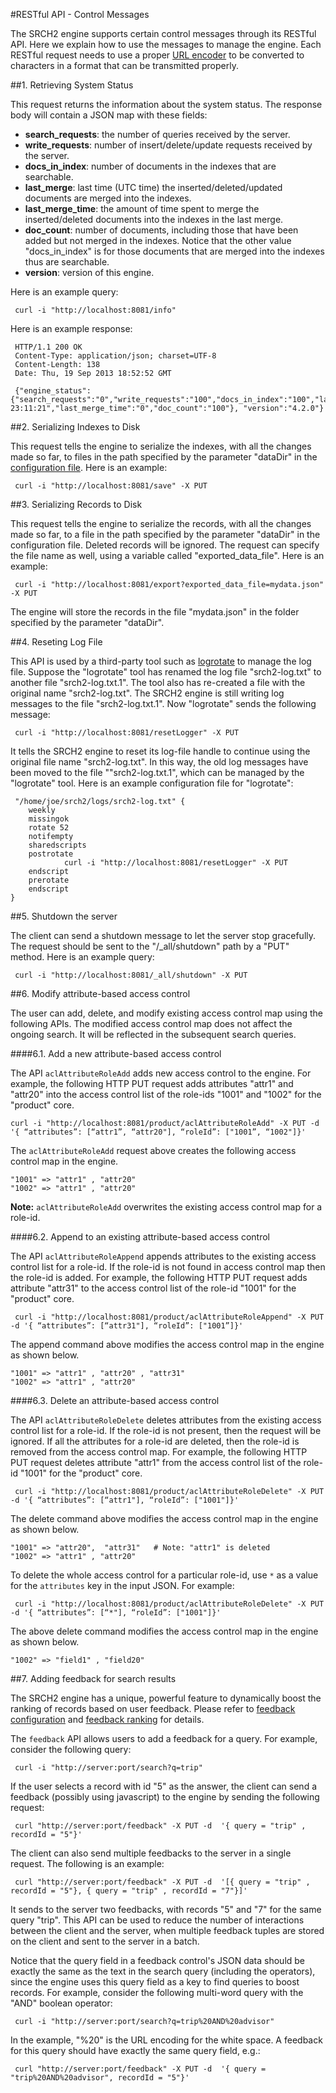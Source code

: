 #RESTful API - Control Messages

The SRCH2 engine supports certain control messages through its RESTful API.  Here we explain how to use the messages
to manage the engine.  Each RESTful request needs to use a proper [URL encoder](http://www.w3schools.com/tags/ref_urlencode.asp) to be converted to characters in a format that can be transmitted properly.

##1. Retrieving System Status

This request returns the information about the system status. The response body will contain a JSON map with these fields:

- <b>search_requests</b>: the number of queries received by the server.
- <b>write_requests</b>: number of insert/delete/update requests received by the server.
- <b>docs_in_index</b>: number of documents in the indexes that are searchable.
- <b>last_merge</b>: last time (UTC time) the inserted/deleted/updated documents are merged into the indexes.
- <b>last_merge_time</b>: the amount of time spent to merge the inserted/deleted documents into the indexes in the last merge.
- <b>doc_count</b>: number of documents, including those that have been added but not merged in the indexes.  Notice that the other value "docs_in_index" is for those documents that are merged into the indexes thus are searchable.
- <b>version</b>: version of this engine.

Here is an example query: 
```
 curl -i "http://localhost:8081/info"
```

Here is an example response:

```
 HTTP/1.1 200 OK
 Content-Type: application/json; charset=UTF-8
 Content-Length: 138
 Date: Thu, 19 Sep 2013 18:52:52 GMT
 
 {"engine_status":{"search_requests":"0","write_requests":"100","docs_in_index":"100","last_merge":"02/10/14 23:11:21","last_merge_time":"0","doc_count":"100"}, "version":"4.2.0"}
```

##2. Serializing Indexes to Disk

This request tells the engine to serialize the indexes, with all the changes made so far, to files in the path specified by the parameter "dataDir" in the [configuration file](../example-demo/srch2-config.xml). Here is an example: 
```
 curl -i "http://localhost:8081/save" -X PUT
```

##3. Serializing Records to Disk

This request tells the engine to serialize the records, with all the changes made so far, to a file in the path specified by the parameter "dataDir" in the configuration file. Deleted records will be ignored. The request can specify the file name as well, using a variable called "exported_data_file". Here is an example: 

```
 curl -i "http://localhost:8081/export?exported_data_file=mydata.json" -X PUT
```

The engine will store the records in the file "mydata.json" in the folder specified by the parameter "dataDir".

##4. Reseting Log File

This API is used by a third-party tool such as
[logrotate](http://linuxcommand.org/man_pages/logrotate8.html) to manage the log file. Suppose the "logrotate" tool has renamed the log file "srch2-log.txt" to another file "srch2-log.txt.1".
The tool also has re-created a file with the original name "srch2-log.txt".  The SRCH2 engine is still writing log messages to the file "srch2-log.txt.1".
Now "logrotate" sends the following message:

```
 curl -i "http://localhost:8081/resetLogger" -X PUT
```

It tells the SRCH2 engine to reset its log-file handle to continue using the original file name  "srch2-log.txt". In this way, the old log messages have been moved to the file ""srch2-log.txt.1", which can be managed by the "logrotate" tool. Here is an example configuration file for "logrotate":

```
 "/home/joe/srch2/logs/srch2-log.txt" {
    weekly
    missingok
    rotate 52
    notifempty
    sharedscripts
    postrotate
            curl -i "http://localhost:8081/resetLogger" -X PUT
    endscript
    prerotate
    endscript
}
```

##5. Shutdown the server 

The client can send a shutdown message to let the server stop gracefully. The request should be sent to the "/_all/shutdown" path by a "PUT" method.  Here is an example query: 
```
 curl -i "http://localhost:8081/_all/shutdown" -X PUT
```

##6. Modify attribute-based access control 

The user can add, delete, and modify existing access control map using the following APIs. The modified access control map does not affect the ongoing search. It will be reflected in the subsequent search queries.

####6.1. Add a new attribute-based access control

The API <code>aclAttributeRoleAdd</code> adds new access control to the engine. For example, 
the following HTTP PUT request adds attributes "attr1" and "attr20" into the access control list of the 
role-ids "1001" and "1002" for the "product" core.

```
curl -i "http://localhost:8081/product/aclAttributeRoleAdd" -X PUT -d '{ “attributes”: [“attr1”, “attr20"], “roleId”: ["1001”, “1002"]}'

```

The <code>aclAttributeRoleAdd</code> request above creates the following access control map in the engine.
```
"1001" => "attr1" , "attr20"
"1002" => "attr1" , "attr20"
```

<b>Note:</b> <code>aclAttributeRoleAdd</code> overwrites the existing access control map for a role-id.


####6.2. Append to an existing attribute-based access control

The API <code>aclAttributeRoleAppend</code> appends attributes to the existing access control list for a role-id. 
If the role-id is not found in access control map then the role-id is added. For example, the following 
HTTP PUT request adds attribute "attr31" to the access control list of the role-id "1001" for the "product" core.

```
 curl -i "http://localhost:8081/product/aclAttributeRoleAppend" -X PUT -d '{ “attributes”: [“attr31"], “roleId”: ["1001”]}'
```
The append command above modifies the access control map in the engine as shown below.
```
"1001" => "attr1" , "attr20" , "attr31"
"1002" => "attr1" , "attr20"
```

####6.3. Delete an attribute-based access control

The API <code>aclAttributeRoleDelete</code> deletes attributes from the existing access control list for a role-id. If the role-id is 
not present, then the request will be ignored. If all the attributes for a role-id are deleted, then the role-id is removed from the access control map.
For example, the following HTTP PUT request deletes attribute "attr1" from the access control list of the role-id "1001" for the "product" core.

```
 curl -i "http://localhost:8081/product/aclAttributeRoleDelete" -X PUT -d '{ “attributes”: [“attr1"], “roleId”: ["1001"]}'
```

The delete command above modifies the access control map in the engine as shown below.
```
"1001" => "attr20",  "attr31"   # Note: "attr1" is deleted
"1002" => "attr1" , "attr20"
```

To delete the whole access control for a particular role-id, use <code>*</code> as a value for the <code>attributes</code> key in the input JSON. For example:

```
 curl -i "http://localhost:8081/product/aclAttributeRoleDelete" -X PUT -d '{ “attributes”: [“*"], “roleId”: ["1001"]}'
```

The above delete command modifies the access control map in the engine as shown below.

```
"1002" => "field1" , "field20"
```

##7. Adding feedback for search results

The SRCH2 engine has a unique, powerful feature to dynamically
boost the ranking of records based on user feedback.  Please refer 
to [feedback configuration](../configuration/#15-user-feedback-optional) and
[feedback ranking](../ranking/#4-feedback-based-ranking)
for details.

The <code>feedback</code> API allows users to add a feedback for a
query. For example, consider the following query:

```
 curl -i "http://server:port/search?q=trip"
```

If the user selects a record with id "5" as the answer, the client
can send a feedback (possibly using javascript) to the engine by
sending the following request:

```
 curl "http://server:port/feedback" -X PUT -d  '{ query = "trip" , recordId = "5"}' 
```

The client can also send multiple feedbacks to the server in a single
request.  The following is an example:

```
 curl "http://server:port/feedback" -X PUT -d  '[{ query = "trip" , recordId = "5"}, { query = "trip" , recordId = "7"}]' 
```

It sends to the server two feedbacks, with records "5" and "7" for the same query
"trip".  This API can be used to reduce the number of interactions
between the client and the server, when multiple feedback tuples are
stored on the client and sent to the server in a batch.

Notice that the query field in a feedback control's JSON data should
be exactly the same as the text in the search query (including the
operators), since the engine uses this query field as a key to find
queries to boost records. For example, consider the
following multi-word query with the "AND" boolean operator:

```
 curl -i "http://server:port/search?q=trip%20AND%20advisor"
```

In the example, "%20" is the URL encoding for the white space.
A feedback for this query should have exactly the same query field, e.g.:
```
 curl "http://server:port/feedback" -X PUT -d  '{ query = "trip%20AND%20advisor", recordId = "5"}' 
```
